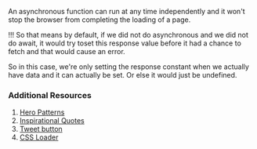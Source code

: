 

An asynchronous function can run at any time independently and it won't stop the browser from completing the loading of a page.


!!!
So that means by default, if we did not do asynchronous and we did not do await, it would try toset this response value before it had a chance to fetch and that would cause an error.

So in this case, we're only setting the response constant when we actually have data and it can actually be set.
Or else it would just be undefined.




### Additional Resources
1. <a href="https://www.heropatterns.com/" target="_blank">Hero Patterns</a>
2. <a href="https://type.fit/api/quotes" target="_blank">Inspirational Quotes</a>
3. <a href="https://developer.twitter.com/en/docs/twitter-for-websites/tweet-button/guides/web-intent" target="_blank">Tweet button</a>
4. <a href="https://www.w3schools.com/howto/howto_css_loader.asp" target="_blank">CSS Loader</a>